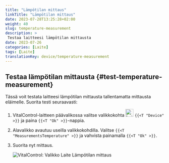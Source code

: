 ```yaml
---
title: "Lämpötilan mittaus"
linkTitle: "Lämpötilan mittaus"
date: 2023-07-28T13:25:28+02:00
weight: 40
slug: temperature-measurement
description: >
 Testaa laitteesi lämpötilan mittausta
date: 2023-07-26
categories: [Laite]
tags: [Laite]
translationKey: device/temperature-measurement
---
```

## Testaa lämpötilan mittausta {#test-temperature-measurement}

Tässä voit testata laitteesi lämpötilan mittausta tallentamatta mittausta eläimelle. Suorita testi seuraavasti:

1. VitalControl-laitteen päävalikossa valitse valikkokohta <img src="/icons/device.svg" width="25" align="bottom" alt="Laite" /> `{{<T "Device" >}}` ja paina `{{<T "Ok" >}}`-nappia.

2. Alavalikko avautuu useilla valikkokohdilla. Valitse `{{<T "MeasurementsTemperature" >}}` ja vahvista painamalla `{{<T "Ok" >}}`.

3. Suorita nyt mittaus.

   ![VitalControl: Valikko Laite Lämpötilan mittaus](../images/temperature.png "Testaa lämpötilan mittausta")
